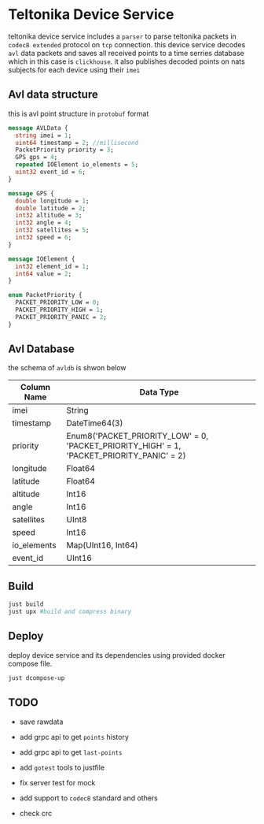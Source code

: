 # Teltonika Device Service

teltonika device service includes a `parser` to parse teltonika packets in `codec8 extended` protocol on `tcp`
connection. this device service decodes `avl` data packets and saves all received points to a time serries database
which in this case is `clickhouse`. it also publishes decoded points on nats subjects for each device using their `imei`

## Avl data structure

this is avl point structure in `protobuf` format

```protobuf
message AVLData {
  string imei = 1;
  uint64 timestamp = 2; //millisecond
  PacketPriority priority = 3;
  GPS gps = 4;
  repeated IOElement io_elements = 5;
  uint32 event_id = 6;
}

message GPS {
  double longitude = 1;
  double latitude = 2;
  int32 altitude = 3;
  int32 angle = 4;
  int32 satellites = 5;
  int32 speed = 6;
}

message IOElement {
  int32 element_id = 1;
  int64 value = 2;
}

enum PacketPriority {
  PACKET_PRIORITY_LOW = 0;
  PACKET_PRIORITY_HIGH = 1;
  PACKET_PRIORITY_PANIC = 2;
}
```

## Avl Database

the schema of `avldb` is shwon below

| Column Name | Data Type                                                                                 |
|-------------|-------------------------------------------------------------------------------------------|
| imei        | String                                                                                    |
| timestamp   | DateTime64(3)                                                                             |
| priority    | Enum8('PACKET_PRIORITY_LOW' = 0, 'PACKET_PRIORITY_HIGH' = 1, 'PACKET_PRIORITY_PANIC' = 2) |
| longitude   | Float64                                                                                   |
| latitude    | Float64                                                                                   |
| altitude    | Int16                                                                                     |
| angle       | Int16                                                                                     |
| satellites  | UInt8                                                                                     |
| speed       | Int16                                                                                     |
| io_elements | Map(UInt16, Int64)                                                                        |
| event_id    | UInt16                                                                                    |

## Build

```sh
just build
just upx #build and compress binary
```

## Deploy

deploy device service and its dependencies using provided docker compose file.

```sh
just dcompose-up
```

## TODO

+ save rawdata

- add grpc api to get `points` history

+ add grpc api to get `last-points`

- add `gotest` tools to justfile

+ fix server test for mock

- add support to `codec8` standard and others

+ check crc
